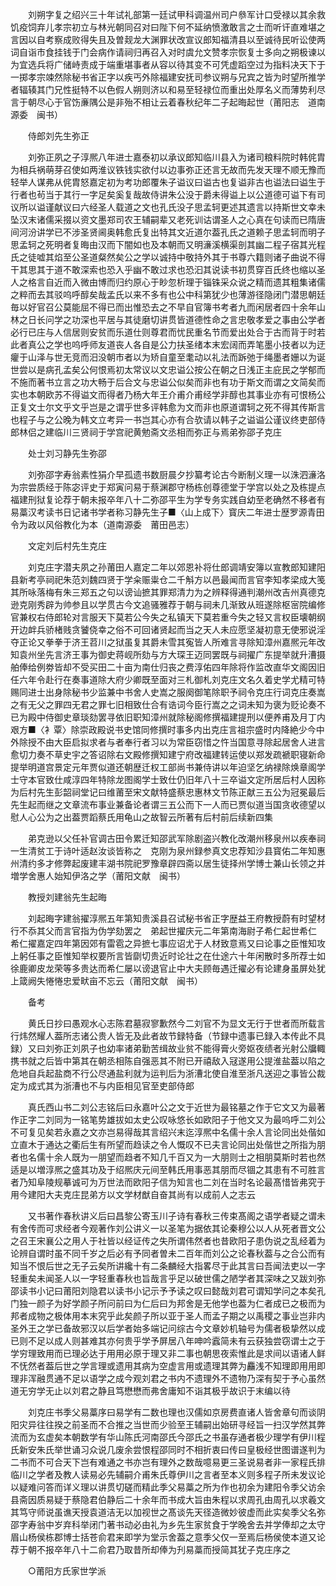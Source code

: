 <!-- { "loadSidebar": true } -->
　　刘朔字复之绍兴三十年试礼部第一廷试甲科调温州司户叅军计口受禄以其余救饥疫饲弃儿孝宗初立与林光朝同召对曰陛下何不延纳愤激敢言之士而听讦直难堪之言因以自考察成败得失且及曽觌龙大渊罪状改宣议郎知福清县以至诚待民听讼使两词自诣市食挂钱于门会病作请祠归再召入对时虞允文赞孝宗恢复士多向之朔极谏以为宜选兵将广储峙责成于端重堪事者从容以待其变不可凭虚蹈空过为指料决天下于一掷孝宗竦然除秘书省正字以疾丐外除福建安抚司参议朔与兄宾之皆为时望所推学者辐辏其门兄性挺特不以色假人朔则济以和易至轻禄位而重出处厚名义而薄势利尽言于朝尽心于官饬亷隅公是非殆不相让云着春秋纪年二子起晦起世（莆阳志　道南源委　闽书）

　　侍郎刘先生弥正

　　刘弥正夙之子淳熈八年进士嘉泰初以承议郎知临川县入为诸司粮料院时韩侂胄为相兵祸萌芽召使如两淮议铁钱实欲付以边事弥正还言无故而先发天理不顺无豫而轻举人谋弗从侂胄怒嘉定初为考功郎覆朱子谥议曰谥古也复谥非古也谥法曰谥生于行者也茍当于其行一字足矣奚复哉故侍讲朱公没于爵未得谥上以公道德可谥下有司议所以谥谨献议曰六经圣人载道之文也孔氏没子思孟轲更述其遗言以持斯世文幸未坠汉末诸儒采掇以资文墨郑司农王辅嗣辈又老死训诂谓圣人之心真在句读而已隋唐间河汾讲学已不涉圣贤阃奥韩愈氏复出特其文近道尔葢孔氏之道赖子思孟轲而明子思孟轲之死明者复晦由汉而下闇如也及本朝而又明濓溪横渠剖其幽二程子宿其光程氏之徒嘘其焰至公圣道粲然矣公之学以诚持中敬持外其于书尊六籍则诸子曲说不得干其思其于道不敢深索也恐入乎幽不敢过求也恐汩其说读书初贯穿百氏终也缩以圣人之格言自近而入微由博而归约原心于眇忽析理于锱铢采众说之精而遗其粗集诸儒之粹而去其驳呜呼醇矣哉孟氏以来不多有也公中科第犹少也薄游径隐闭门潜思朝廷毎以好官召公莫能屈不得已而出惟恐去之不早自官簿书考者九而闲居者四十余年山林之日长问学之功深也平居与其徒磨切讲贯皆道德性命之言忠敬孝爱之事由公学者必行已庄与人信居则安贫而乐道仕则尊君而忧民重名节而爱出处合于古而背于时若此者真公之学也呜呼师友道丧人各自是公力扶圣绪本末宏阔而弄笔墨小技者以为迂癯于山泽与世无竞而汨没朝市者以为矫自童至耄动以礼法而跅弛于绳墨者姗以为诞世尝以是病孔孟矣公何恨焉初太常议以文忠谥公按公在朝之日浅正主庇民之学郁而不施而著书立言之功大畅于后合文与忠谥公似矣而非也有功于斯文而谓之文简矣而实也本朝欧苏不得谥文而得者乃杨大年王介甫介甫经学非醇也其事业亦有可恨杨公正复文士尔文乎文乎岂是之谓乎世多评韩愈为文而非也原道谓轲之死不得其传斯言也程子与之公晚为韩文立考异一书岂其心亦有合欤请以韩子之谥谥公谨议终吏部侍郎林侣之建临川三贤祠于学宫祀黄勉斋文丞相而弥正与焉弟弥邵子克庄

　　处士刘习静先生弥邵

　　刘弥邵字寿翁素性狷介早孤遗书数厨晨夕抄纂考论古今断制义理一以洙泗濓洛为宗尝质经于陈宓评史于郑寅问易于蔡渊郡守杨栋创尊德堂于学宫以处之及栋提点福建刑狱复论荐于朝未报卒年八十二弥邵平生为学专务实践自幼至老确然不移者有易藁汉考读书日记诸书学者称习静先生子■〈山上成下〉寳庆二年进士歴罗源青田令为政以风俗教化为本（道南源委　莆田邑志）

　　文定刘后村先生克庄

　　刘克庄字潜夫夙之孙莆田人嘉定二年以郊恩补将仕郎调靖安簿以宣教郎知建阳县新考亭祠祀朱范刘魏四贤于学籴赈粜仓二千斛方以邑最闻而言官李知孝梁成大笺其所咏落梅有朱三郑五之句以谤讪摭其罪郑清力为之辨释得通判潮州改吉州真德克逊克刚秀辟为帅参且以学贯古今文追骚雅荐于朝与祠未几渐致从班遂除枢宻院编修官兼权右侍郎轮对言服天下莫若公今失之私镇天下莫若重今失之轻又言权臣壊朝纲开边衅兵骄楮贱贪饕侥幸之俗不可回诸贤起而当之天人未应愿坚凝初意无使邪说淫夺正论又拳拳于济王苕川之狱虽复其爵未雪其寃皆人所难言寻除知漳州嘉熈元年改知袁州坐先言济王事为御史蒋岘所劾与方大琛王迈同罢既与祠擢广东提举就升漕摄舶俸给例劵皆却不受买田二十亩为南仕归丧之费淳佑四年除将作监改直华文阁因旧任六年令赴行在奏事道除大府少卿既至面对三札御札刘克庄文名久着史学尤精可特赐同进士出身除秘书少监兼中书舍人史嵩之服阕御笔除职予祠令克庄行词克庄奏嵩之有无父之罪四无君之罪七旧相致仕合有诰词今臣行嵩之之词未知为褒为贬论奏不已为殿中侍御史章琰劾罢寻依旧职知漳州就除秘阁修撰福建提刑以便养甫及月丁内艰方■〈衤覃〉除崇政殿说书史馆同修撰时事多内出克庄言祖宗盛时内降絶少今中外除授不由大臣启拟求者与者奉行者习以为常臣窃惜之忤当国意寻除起居舍人进言愈切力奏不草史宇之答诏除右文殿修撰知建宁府改福建转运使以郑发疏褫职寝新命提举明道宫景定元年贾似道还朝歴迁权工部尚书兼侍讲以年迫坚乞纳禄除焕章阁学士守本官致仕咸淳四年特除龙图阁学士致仕仍旧年八十三卒谥文定所居后村人因称为后村先生彭韶祠堂记曰维莆至宋文献特盛蔡忠惠林文节陈正献三五公为冠冕最后先生起而继之文章流布事业兼备论者谓三五公而下一人而已贾似道当国贪收德望以慰人心公为之出葢贾蹈蔡氏用龟山之故智云所著有后村前后续新四集　

　　弟克逊以父任补官调古田令累迁知邵武军除剧盗兴教化改潮州移泉州以疾奉祠一生清贫工于诗叶适赵汝谈皆称之　克刚为泉州録参真文忠荐知沙县寳佑二年知惠州清约多才修弊起废建丰湖书院祀罗豫章辟四斋以居生徒择州学博士兼山长领之并増学舍惠人始知伊洛之学（莆阳文献　闽书）

　　教授刘建翁先生起晦

　　刘起晦字建翁擢淳熈五年第知贵溪县召试秘书省正字歴益王府教授蔚有时望材行不忝其父而言官指为伪学劾罢之　弟起世擢庆元二年第南海尉子希仁起世希仁　希仁擢嘉定四年第因郊有雷雹之异摭七事应诏尤于人材致意焉又曰论事之臣惟知攻上躬任事之臣惟知举权要所言皆劘切贵近时论壮之在仕途六十年闲散时多所荐士如徐鹿卿皮龙荣等多贵达而希仁屡以谤退官止中大夫顾毎遇迁擢必有论建身虽屏处犹上箴阙失惓惓忠爱畎亩不忘云（莆阳文献　闽书）

　　备考

　　黄氏日抄曰愚观水心志陈君墓寂寥歉然今二刘官不为显文无行于世者而所载言行炜然耀人葢所志诸公贵人皆无及此者故节録特备（节録中遗事已録入本传此不具録）又曰刘弥正刘夙子也幼率诸弟勤苦缉故业贫不能得膏火旁妪夜绩者光射公牖輙携书就之后皆中第其在朝丞相陈自强恶其不附已开禧敌入冦遂用公提淮盐葢以陷之危地自兵起盐商不行公尽通盐利就为运判后为浙漕北使自淮至浙凡送迎之事皆公裁定为成式其为浙漕也不与内臣相见官至吏部侍郎

　　真氏西山书二刘公志铭后曰永嘉叶公之文于近世为最铭墓之作于它文又为最著作正字二刘同为一铭笔势雄拔如太史公叹咏悠长如欧阳子于他文又为最呜呼二刘公不可复见矣若永嘉之文亦岂易得哉其言绍兴末迄淳熈中名儒十余人言论同出处偕如立直木于通达之衢后生有所望而趋读之令人慨叹不已夫言论同出处偕世之所指为朋者也名儒十余人既为一朋望而趋者不知几千百又为一大朋则士之相朋莫斯时若也然适是以増淳熈之盛其功及于绍熈庆元间至韩氏用事恶其朋而尽锢之其患有不可胜言者乃知阜陵规摹诚可为万世法而欧阳子信为知言也二刘在当时名论最髙惜皆弗究于用今建阳大夫克庄昆弟方以文学材猷自奋其尚有以成前人之志云

　　又书著作春秋讲义后曰昌黎公寄玉川子诗有春秋三传束髙阁之语学者疑之谓未有舍传而可求经者今观著作刘公讲义一以圣笔为据依其论秦穆公以人从死者晋文公之召王宋襄公之用人于社皆以经证传之失所谓伟然者也昔欧阳子患伪说之乱经着为论辨自谓时虽不同千岁之后必有予同者曽未二百年而刘公之论春秋葢与之合公而有知当不恨后世之无子云矣所讲纔十有二条麟经大指畧尽于此其言曰吾闻法吏以一字轻重矣未闻圣人以一字轻重春秋也旨哉言乎足以破世儒之陋学者其深味之又跋刘弥邵读书小记曰莆阳刘隐君以读书小记示予予读之叹曰懿哉刘君可谓知学问之本矣孔门独一颜子为好学颜子所问前曰为仁后曰为邦舍是无他学也葢为仁者成已之极而为邦者成物之极体用本末究乎此矣颜子所以亚于圣人而孟子期之以禹稷之事业岂非内圣外王之学已备故邪汉以后学者始多端记问综古今文章妙机轴号为儒者极挚然以成已则不足以成人则甚难其亦何贵乎学予屏居八年呻吟蠧简未有云获独尝窃谓士之于学穷理致用而已理必达于用用必原于理又非二事也朝思夜索惟此是求间以语诸人鲜不怃然者葢后世之学言理或遗用其病为空虚言用或遗理其弊为麤浅不知理即用用即理非浑融贯通不足以语学之成今观刘君之书内不遗理外不遗物乃深有契于予心虽然道无穷学无止以刘君之静且笃懋懋而弗舍庸知不诣其极乎故识于末编以待

　　刘克庄书季父易藁序曰易学有二数也理也汉儒如京房费直诸人皆舍章句而谈阴阳灾异往往揆之前圣而不合推之当世而少验至王辅嗣出始研寻经旨一扫汉学然其弊流而为玄虚矣本朝数学有华山陈氏河南邵氏今邵氏之书虽存通者极少理学有伊川程氏新安朱氏举世诵习众说几废余尝恨程邵同时不相折衷曰传曰皇极经世图谱遂判为二书而不可合天下岂有难通之书亦岂有理外之数哉噫易更三圣说易者非一家程氏排临川之学者及教人读易必先辅嗣介甫朱氏尊伊川之言者至本义则多程子所未发议论以疑难问答而详义理以讲贯切磋而精此季父易藁之所为作也初余为建阳令季父访余县斋因质易疑于蔡隐君伯静后二十余年而书成大旨由朱程以求周孔由周孔以求羲文其笃守师说虽谯天授袁道洁无以加视世之髙谈先天径造微妙彼虚而此实矣季父名弥邵字寿翁中岁弃科举闭门著书动必由礼为乡先生家贫食于学晚舍去并学俸却之太守眉山杨侯栋郡博士括苍俞君来即学为堂示舍葢之意季父仅一至焉后杨侯使本道又论荐于朝不报卒年八十二俞君乃取昔所却俸为刋易藁而授简其犹子克庄序之

　　○莆阳方氏家世学派

